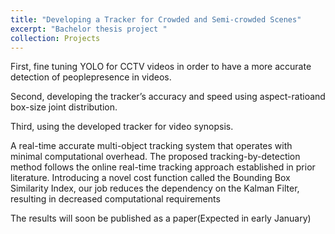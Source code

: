 ```yaml
---
title: "Developing a Tracker for Crowded and Semi-crowded Scenes"
excerpt: "Bachelor thesis project "
collection: Projects
---
```


First, fine tuning YOLO for CCTV videos in order to have a more accurate detection of peoplepresence in videos.

Second, developing the tracker’s accuracy and speed using aspect-ratioand box-size joint distribution. 

Third, using the developed tracker for video synopsis.

A real-time accurate multi-object tracking system that operates with minimal computational overhead. The proposed tracking-by-detection method follows the online real-time tracking approach established in prior literature. Introducing a novel cost function called the Bounding Box Similarity Index, our job reduces the dependency on the Kalman Filter, resulting in decreased computational requirements

The results will soon be published as a paper(Expected in early January)
